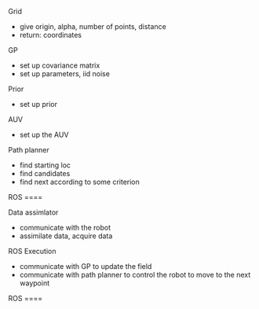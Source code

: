 Grid
- give origin, alpha, number of points, distance
- return: coordinates

GP
- set up covariance matrix
- set up parameters, iid noise

Prior
- set up prior

AUV
- set up the AUV

Path planner
- find starting loc
- find candidates
- find next according to some criterion


ROS ====

Data assimlator
- communicate with the robot
- assimilate data, acquire data

ROS Execution
- communicate with GP to update the field
- communicate with path planner to control the robot to move to the next waypoint

ROS ====



